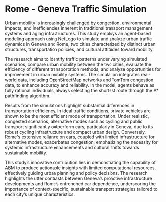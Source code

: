 # Rome - Geneva Traffic Simulation

Urban mobility is increasingly challenged by congestion, environmental impacts, and inefficiencies inherent in traditional transport management systems and aging infrastructures. This study employs an agent-based modeling approach using NetLogo to simulate and analyze urban traffic dynamics in Geneva and Rome, two cities characterized by distinct urban structures, transportation policies, and cultural attitudes toward mobility.

The research aims to identify traffic patterns under varying simulated scenarios, compare urban mobility between the two cities, evaluate the efficiency of different transportation methods, and analyze opportunities for improvement in urban mobility systems. The simulation integrates real-world data, including OpenStreetMap networks and TomTom congestion data, to enhance accuracy and reliability. In the model, agents behave as fully rational individuals, always selecting the shortest route through the A* pathfinding algorithm.

Results from the simulations highlight substantial differences in transportation efficiency. In ideal traffic conditions, private vehicles are shown to be the most efficient mode of transportation. Under realistic, congested scenarios, alternative modes such as cycling and public transport significantly outperform cars, particularly in Geneva, due to its robust cycling infrastructure and compact urban design. Conversely, Rome's extensive reliance on cars, coupled with limited infrastructure for alternative modes, exacerbates congestion, emphasizing the necessity for systemic infrastructure enhancements and cultural shifts towards sustainable mobility.

This study’s innovative contribution lies in demonstrating the capability of ABM to produce actionable insights with limited computational resources, effectively guiding urban planning and policy decisions. The research highlights the utter contrasts between Geneva’s proactive infrastructure developments and Rome’s entrenched car dependence, underscoring the importance of context-specific, sustainable transport strategies tailored to each city’s unique characteristics.
